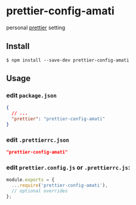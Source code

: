 # prettier-config-amati

personal [prettier](https://prettier.io/) setting

## Install

```shell
$ npm install --save-dev prettier-config-amati
```

## Usage

### edit `package.json`

```json
{
  // ...
  "prettier": "prettier-config-amati"
}
```

### edit `.prettierrc.json`

```json
"prettier-config-amati"
```

### edit `prettier.config.js` or `.prettierrc.js`:

```js
module.exports = {
  ...require('prettier-config-amati'),
  // optional overrides
};
```
